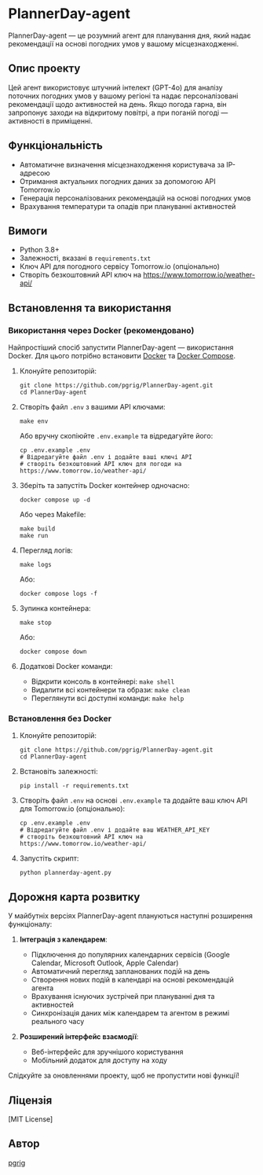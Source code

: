 # PlannerDay-agent

PlannerDay-agent — це розумний агент для планування дня, який надає рекомендації на основі погодних умов у вашому місцезнаходженні.

## Опис проекту

Цей агент використовує штучний інтелект (GPT-4o) для аналізу поточних погодних умов у вашому регіоні та надає персоналізовані рекомендації щодо активностей на день. Якщо погода гарна, він запропонує заходи на відкритому повітрі, а при поганій погоді — активності в приміщенні.

## Функціональність

- Автоматичне визначення місцезнаходження користувача за IP-адресою
- Отримання актуальних погодних даних за допомогою API Tomorrow.io
- Генерація персоналізованих рекомендацій на основі погодних умов
- Врахування температури та опадів при плануванні активностей

## Вимоги

- Python 3.8+
- Залежності, вказані в `requirements.txt`
- Ключ API для погодного сервісу Tomorrow.io (опціонально)
- Створіть безкоштовний API ключ на https://www.tomorrow.io/weather-api/

## Встановлення та використання

### Використання через Docker (рекомендовано)

Найпростіший спосіб запустити PlannerDay-agent — використання Docker. Для цього потрібно встановити [Docker](https://docs.docker.com/get-docker/) та [Docker Compose](https://docs.docker.com/compose/install/).

1. Клонуйте репозиторій:
   ```
   git clone https://github.com/pgrig/PlannerDay-agent.git
   cd PlannerDay-agent
   ```

2. Створіть файл `.env` з вашими API ключами:
   ```
   make env
   ```
   Або вручну скопіюйте `.env.example` та відредагуйте його:
   ```
   cp .env.example .env
   # Відредагуйте файл .env і додайте ваші ключі API
   # створіть безкоштовний API ключ для погоди на https://www.tomorrow.io/weather-api/
   ```

3. Зберіть та запустіть Docker контейнер одночасно:
   ```
   docker compose up -d
   ```
   Або через Makefile:
   ```
   make build
   make run
   ```

4. Перегляд логів:
   ```
   make logs
   ```
   Або:
   ```
   docker compose logs -f
   ```

5. Зупинка контейнера:
   ```
   make stop
   ```
   Або:
   ```
   docker compose down
   ```

6. Додаткові Docker команди:
   - Відкрити консоль в контейнері: `make shell`
   - Видалити всі контейнери та образи: `make clean`
   - Переглянути всі доступні команди: `make help`

### Встановлення без Docker

1. Клонуйте репозиторій:
   ```
   git clone https://github.com/pgrig/PlannerDay-agent.git
   cd PlannerDay-agent
   ```

2. Встановіть залежності:
   ```
   pip install -r requirements.txt
   ```

3. Створіть файл `.env` на основі `.env.example` та додайте ваш ключ API для Tomorrow.io (опціонально):
   ```
   cp .env.example .env
   # Відредагуйте файл .env і додайте ваш WEATHER_API_KEY
   # створіть безкоштовний API ключ на https://www.tomorrow.io/weather-api/
   ```

4. Запустіть скрипт:
   ```
   python plannerday-agent.py
   ```

## Дорожня карта розвитку

У майбутніх версіях PlannerDay-agent плануються наступні розширення функціоналу:

1. **Інтеграція з календарем**:
   - Підключення до популярних календарних сервісів (Google Calendar, Microsoft Outlook, Apple Calendar)
   - Автоматичний перегляд запланованих подій на день
   - Створення нових подій в календарі на основі рекомендацій агента
   - Врахування існуючих зустрічей при плануванні дня та активностей
   - Синхронізація даних між календарем та агентом в режимі реального часу

2. **Розширений інтерфейс взаємодії**:
   - Веб-інтерфейс для зручнішого користування
   - Мобільний додаток для доступу на ходу

Слідкуйте за оновленнями проекту, щоб не пропустити нові функції!

## Ліцензія

[MIT License]

## Автор

[pgrig](https://github.com/pgrig)